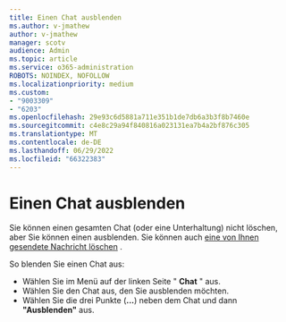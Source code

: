 ```yaml
---
title: Einen Chat ausblenden
ms.author: v-jmathew
author: v-jmathew
manager: scotv
audience: Admin
ms.topic: article
ms.service: o365-administration
ROBOTS: NOINDEX, NOFOLLOW
ms.localizationpriority: medium
ms.custom:
- "9003309"
- "6203"
ms.openlocfilehash: 29e93c6d5881a711e351b1de7db6a3b3f8b7460e
ms.sourcegitcommit: c4e8c29a94f840816a023131ea7b4a2bf876c305
ms.translationtype: MT
ms.contentlocale: de-DE
ms.lasthandoff: 06/29/2022
ms.locfileid: "66322383"
---
```

# <a name="hide-a-chat"></a>Einen Chat ausblenden

Sie können einen gesamten Chat (oder eine Unterhaltung) nicht löschen, aber Sie können einen ausblenden. Sie können auch [eine von Ihnen gesendete Nachricht löschen](https://support.office.com/client/delete-a-message-you-have-sent-67bd76a5-04e7-46ea-9ef0-5800865cb8f3) .

So blenden Sie einen Chat aus:

- Wählen Sie im Menü auf der linken Seite " **Chat** " aus.
- Wählen Sie den Chat aus, den Sie ausblenden möchten.
- Wählen Sie die drei Punkte (**...**) neben dem Chat und dann **"Ausblenden"** aus.
